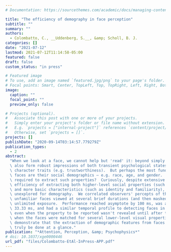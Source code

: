 ```yaml
---
# Documentation: https://sourcethemes.com/academic/docs/managing-content/

title: "The efficiency of demography in face perception"
subtitle: ""
summary: ""
authors:
  - Colombatto, C., __Uddenberg, S.__, &amp; Scholl, B. J.
categories: []
date: "2021-07-12"
lastmod: 2021-07-12T11:14:58-05:00
featured: false
draft: false
custom_status: "in press"

# Featured image
# To use, add an image named `featured.jpg/png` to your page's folder.
# Focal points: Smart, Center, TopLeft, Top, TopRight, Left, Right, BottomLeft, Bottom, BottomRight.
image:
  caption: ""
  focal_point: ""
  preview_only: false

# Projects (optional).
#   Associate this post with one or more of your projects.
#   Simply enter your project's folder or file name without extension.
#   E.g. `projects = ["internal-project"]` references `content/project/deep-learning/index.md`.
#   Otherwise, set `projects = []`.
projects: []
publishDate: "2020-09-14T03:14:57.779279Z"
publication_types:
  - 2
abstract:
  "When we look at a face, we cannot help but 'read' it: beyond simply processing its identity, we\
  \ also form robust impressions of both transient psychological states (e.g. surprise) and stable\
  \ character traits (e.g. trustworthiness).  But perhaps the most fundamental traits we extract from\
  \ faces are their social demographics — e.g. race, age, and gender.  How much exposure is\
  \ required to extract such properties?  Curiously, despite extensive work on the temporal\
  \ efficiency of extracting both higher-level social properties (such as competence and dominance)\
  \ and more basic characteristics (such as identity and familiarity), this question remains largely\
  \ unexplored for demography.  We correlated observers' percepts of the race/age/gender of\
  \ unfamiliar faces viewed at several brief durations (and then masked) with their judgments after\
  \ unlimited exposure.  Performance reached asymptote by 100 ms, was above chance by only\
  \ 33.33 ms, and had a similar temporal profile to detecting faces in the first place.  This was true\
  \ even when the property to be reported wasn't revealed until after the face had disappeared, and\
  \ when the faces were matched for several lower-level visual properties.  Collectively, these results\
  \ demonstrate that the extraction of demographic features from faces is highly efficient, and can\
  \ truly be done at a glance."
publication: "*Attention, Perception, &amp; Psychophysics*"
# doi: 10.1037/xge0000446
url_pdf: "files/Colombatto-EtAl-InPress-APP.pdf"
---
```

